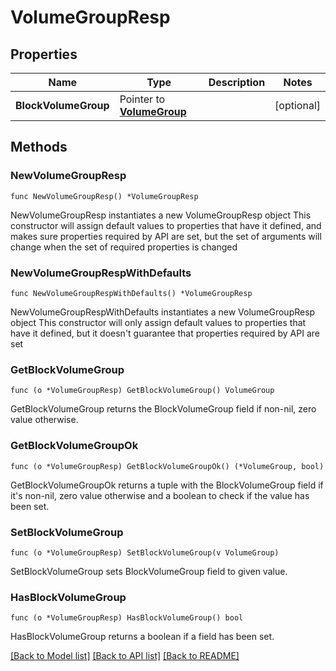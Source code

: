 # VolumeGroupResp

## Properties

Name | Type | Description | Notes
------------ | ------------- | ------------- | -------------
**BlockVolumeGroup** | Pointer to [**VolumeGroup**](VolumeGroup.md) |  | [optional] 

## Methods

### NewVolumeGroupResp

`func NewVolumeGroupResp() *VolumeGroupResp`

NewVolumeGroupResp instantiates a new VolumeGroupResp object
This constructor will assign default values to properties that have it defined,
and makes sure properties required by API are set, but the set of arguments
will change when the set of required properties is changed

### NewVolumeGroupRespWithDefaults

`func NewVolumeGroupRespWithDefaults() *VolumeGroupResp`

NewVolumeGroupRespWithDefaults instantiates a new VolumeGroupResp object
This constructor will only assign default values to properties that have it defined,
but it doesn't guarantee that properties required by API are set

### GetBlockVolumeGroup

`func (o *VolumeGroupResp) GetBlockVolumeGroup() VolumeGroup`

GetBlockVolumeGroup returns the BlockVolumeGroup field if non-nil, zero value otherwise.

### GetBlockVolumeGroupOk

`func (o *VolumeGroupResp) GetBlockVolumeGroupOk() (*VolumeGroup, bool)`

GetBlockVolumeGroupOk returns a tuple with the BlockVolumeGroup field if it's non-nil, zero value otherwise
and a boolean to check if the value has been set.

### SetBlockVolumeGroup

`func (o *VolumeGroupResp) SetBlockVolumeGroup(v VolumeGroup)`

SetBlockVolumeGroup sets BlockVolumeGroup field to given value.

### HasBlockVolumeGroup

`func (o *VolumeGroupResp) HasBlockVolumeGroup() bool`

HasBlockVolumeGroup returns a boolean if a field has been set.


[[Back to Model list]](../README.md#documentation-for-models) [[Back to API list]](../README.md#documentation-for-api-endpoints) [[Back to README]](../README.md)


